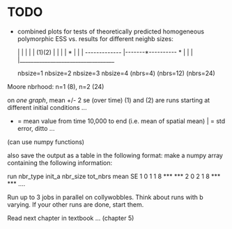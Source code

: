 # TODO

- combined plots for tests of theoretically predicted homogeneous polymorphic ESS vs. results for different neighb sizes:

   |
   |    |  |
   |   (1)(2)      |
   |    |  |       *       |           |
   | ------------- |-------*---------- *
   |                       |           |
   |__________________________________

    nbsize=1   nbsize=2  nbsize=3  nbsize=4
    (nbrs=4)   (nbrs=12) (nbrs=24)

Moore nbrhood:  n=1 (8), n=2 (24)

on *one graph*, mean +/- 2 se (over time)
(1) and (2) are runs starting at different initial conditions ...

 * = mean value from time 10,000 to end (i.e. mean of spatial mean)
 | = std error, ditto ...

 (can use numpy functions)

also save the output as a table in the following format:
make a numpy array containing the following information:

  run nbr_type init_a nbr_size tot_nbrs mean  SE
  1   0            1  1        8        ***   ***
  2   0            2  1        8        ***   ***
  ....

Run up to 3 jobs in parallel on collywobbles.
Think about runs with b varying.
If your other runs are done, start them.

Read next chapter in textbook ... (chapter 5)

